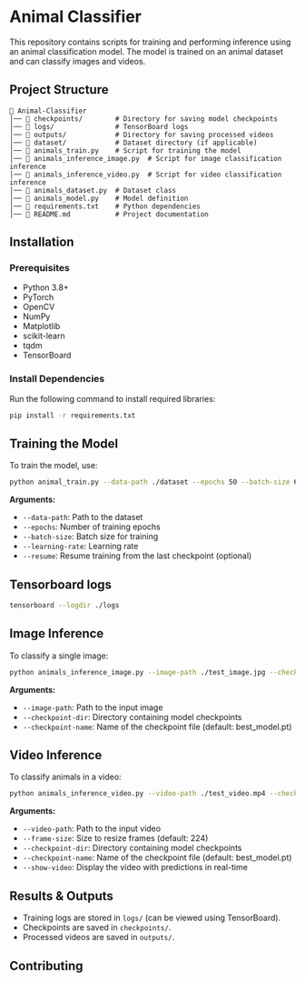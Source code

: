 # Animal Classifier

This repository contains scripts for training and performing inference using an animal classification model. The model is trained on an animal dataset and can classify images and videos.

## Project Structure
```
📂 Animal-Classifier
│── 📂 checkpoints/        # Directory for saving model checkpoints
│── 📂 logs/               # TensorBoard logs
│── 📂 outputs/            # Directory for saving processed videos
│── 📂 dataset/            # Dataset directory (if applicable)
│── 📄 animals_train.py    # Script for training the model
│── 📄 animals_inference_image.py  # Script for image classification inference
│── 📄 animals_inference_video.py  # Script for video classification inference
│── 📄 animals_dataset.py  # Dataset class
│── 📄 animals_model.py    # Model definition
│── 📄 requirements.txt    # Python dependencies
│── 📄 README.md           # Project documentation
```

## Installation
### Prerequisites
- Python 3.8+
- PyTorch
- OpenCV
- NumPy
- Matplotlib
- scikit-learn
- tqdm
- TensorBoard

### Install Dependencies
Run the following command to install required libraries:
```bash
pip install -r requirements.txt
```

## Training the Model
To train the model, use:
```bash
python animal_train.py --data-path ./dataset --epochs 50 --batch-size 64 --learning-rate 0.001
```
**Arguments:**
- `--data-path`: Path to the dataset
- `--epochs`: Number of training epochs
- `--batch-size`: Batch size for training
- `--learning-rate`: Learning rate
- `--resume`: Resume training from the last checkpoint (optional)

## Tensorboard logs
```bash
tensorboard --logdir ./logs
```

## Image Inference
To classify a single image:
```bash
python animals_inference_image.py --image-path ./test_image.jpg --checkpoint-dir ./checkpoints
```
**Arguments:**
- `--image-path`: Path to the input image
- `--checkpoint-dir`: Directory containing model checkpoints
- `--checkpoint-name`: Name of the checkpoint file (default: best_model.pt)

## Video Inference
To classify animals in a video:
```bash
python animals_inference_video.py --video-path ./test_video.mp4 --checkpoint-dir ./checkpoints --show-video
```
**Arguments:**
- `--video-path`: Path to the input video
- `--frame-size`: Size to resize frames (default: 224)
- `--checkpoint-dir`: Directory containing model checkpoints
- `--checkpoint-name`: Name of the checkpoint file (default: best_model.pt)
- `--show-video`: Display the video with predictions in real-time

## Results & Outputs
- Training logs are stored in `logs/` (can be viewed using TensorBoard).
- Checkpoints are saved in `checkpoints/`.
- Processed videos are saved in `outputs/`.

## Contributing
